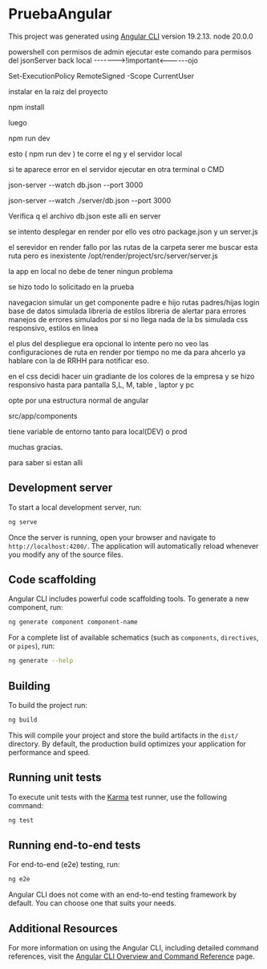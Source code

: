 # PruebaAngular

This project was generated using [Angular CLI](https://github.com/angular/angular-cli) version 19.2.13.  node 20.0.0

powershell con permisos de admin ejecutar este comando para permisos del jsonServer back local  ------->!important<------ojo

Set-ExecutionPolicy RemoteSigned -Scope CurrentUser

instalar en la raiz del proyecto 

npm install 

luego

npm run dev

esto ( npm run dev ) te corre el ng y el servidor local 


si te aparece error en el servidor ejecutar en otra terminal o CMD

json-server --watch db.json --port 3000

json-server --watch ./server/db.json --port 3000

Verifica q el archivo db.json este alli en server

se intento desplegar en render por ello ves otro package.json y un server.js

el serevidor en render fallo por las rutas de la carpeta serer  me buscar esta ruta pero es inexistente /opt/render/project/src/server/server.js

la app en local no debe de tener ningun problema

se hizo todo lo solicitado en la prueba

navegacion 
simular un get 
componente padre e hijo 
rutas padres/hijas
login
base de datos simulada 
libreria de estilos 
libreria de alertar para errores 
manejos de errores simulados por si no llega nada de la bs simulada 
css responsivo, estilos en linea

el plus del despliegue era opcional lo intente pero no veo las configuraciones de ruta en render por tiempo no me da para ahcerlo ya hablare con la de RRHH para notificar eso.

en el css decidi hacer uin gradiante de los colores de la empresa y se hizo responsivo hasta para pantalla S,L, M, table , laptor y pc

opte por una estructura normal de angular 

src/app/components 

tiene variable de entorno tanto para local(DEV) o prod 

muchas gracias. 

para saber si estan alli 
## Development server

To start a local development server, run:

```bash
ng serve
```

Once the server is running, open your browser and navigate to `http://localhost:4200/`. The application will automatically reload whenever you modify any of the source files.

## Code scaffolding

Angular CLI includes powerful code scaffolding tools. To generate a new component, run:

```bash
ng generate component component-name
```

For a complete list of available schematics (such as `components`, `directives`, or `pipes`), run:

```bash
ng generate --help
```

## Building

To build the project run:

```bash
ng build
```

This will compile your project and store the build artifacts in the `dist/` directory. By default, the production build optimizes your application for performance and speed.

## Running unit tests

To execute unit tests with the [Karma](https://karma-runner.github.io) test runner, use the following command:

```bash
ng test
```

## Running end-to-end tests

For end-to-end (e2e) testing, run:

```bash
ng e2e
```

Angular CLI does not come with an end-to-end testing framework by default. You can choose one that suits your needs.

## Additional Resources

For more information on using the Angular CLI, including detailed command references, visit the [Angular CLI Overview and Command Reference](https://angular.dev/tools/cli) page.
